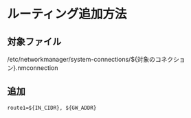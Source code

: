 # ルーティング追加方法

## 対象ファイル

/etc/networkmanager/system-connections/${対象のコネクション}.nmconnection

## 追加

`route1=${IN_CIDR}, ${GW_ADDR}`
